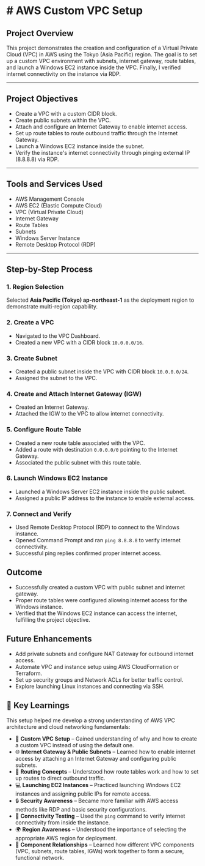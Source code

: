 # # AWS Custom VPC Setup

## Project Overview
This project demonstrates the creation and configuration of a Virtual Private Cloud (VPC) in AWS using the Tokyo (Asia Pacific) region. The goal is to set up a custom VPC environment with subnets, internet gateway, route tables, and launch a Windows EC2 instance inside the VPC. Finally, I verified internet connectivity on the instance via RDP.

---

## Project Objectives
- Create a VPC with a custom CIDR block.
- Create public subnets within the VPC.
- Attach and configure an Internet Gateway to enable internet access.
- Set up route tables to route outbound traffic through the Internet Gateway.
- Launch a Windows EC2 instance inside the subnet.
- Verify the instance's internet connectivity through pinging external IP (8.8.8.8) via RDP.

---

## Tools and Services Used
- AWS Management Console
- AWS EC2 (Elastic Compute Cloud)
- VPC (Virtual Private Cloud)
- Internet Gateway
- Route Tables
- Subnets
- Windows Server Instance
- Remote Desktop Protocol (RDP)

---

## Step-by-Step Process

### 1. Region Selection
Selected **Asia Pacific (Tokyo) ap-northeast-1** as the deployment region to demonstrate multi-region capability.

### 2. Create a VPC
- Navigated to the VPC Dashboard.
- Created a new VPC with a CIDR block `10.0.0.0/16`.

### 3. Create Subnet
- Created a public subnet inside the VPC with CIDR block `10.0.0.0/24`.
- Assigned the subnet to the VPC.

### 4. Create and Attach Internet Gateway (IGW)
- Created an Internet Gateway.
- Attached the IGW to the VPC to allow internet connectivity.

### 5. Configure Route Table
- Created a new route table associated with the VPC.
- Added a route with destination `0.0.0.0/0` pointing to the Internet Gateway.
- Associated the public subnet with this route table.

### 6. Launch Windows EC2 Instance
- Launched a Windows Server EC2 instance inside the public subnet.
- Assigned a public IP address to the instance to enable external access.

### 7. Connect and Verify
- Used Remote Desktop Protocol (RDP) to connect to the Windows instance.
- Opened Command Prompt and ran `ping 8.8.8.8` to verify internet connectivity.
- Successful ping replies confirmed proper internet access.


## Outcome
- Successfully created a custom VPC with public subnet and internet gateway.
- Proper route tables were configured allowing internet access for the Windows instance.
- Verified that the Windows EC2 instance can access the internet, fulfilling the project objective.

## Future Enhancements
- Add private subnets and configure NAT Gateway for outbound internet access.
- Automate VPC and instance setup using AWS CloudFormation or Terraform.
- Set up security groups and Network ACLs for better traffic control.
- Explore launching Linux instances and connecting via SSH.

## 📘 Key Learnings
This setup helped me develop a strong understanding of AWS VPC architecture and cloud networking fundamentals:
- 🔧 **Custom VPC Setup** – Gained understanding of why and how to create a custom VPC instead of using the default one.
- 🌐 **Internet Gateway & Public Subnets** – Learned how to enable internet access by attaching an Internet Gateway and configuring public subnets.
- 🧭 **Routing Concepts** – Understood how route tables work and how to set up routes to direct outbound traffic.
- 💻 **Launching EC2 Instances** – Practiced launching Windows EC2 instances and assigning public IPs for remote access.
- 🔒 **Security Awareness** – Became more familiar with AWS access methods like RDP and basic security configurations.
- 📡 **Connectivity Testing** – Used the `ping` command to verify internet connectivity from inside the instance.
- 🌍 **Region Awareness** – Understood the importance of selecting the appropriate AWS region for deployment.
- 🧱 **Component Relationships** – Learned how different VPC components (VPC, subnets, route tables, IGWs) work together to form a secure, functional network.
